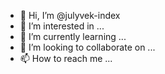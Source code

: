 - 👋 Hi, I’m @julyvek-index
- 👀 I’m interested in ...
- 🌱 I’m currently learning ...
- 💞️ I’m looking to collaborate on ...
- 📫 How to reach me ...

<!---
julyvek-index/julyvek-index is a ✨ special ✨ repository because its `README.md` (this file) appears on your GitHub profile.
You can click the Preview link to take a look at your changes.
--->
